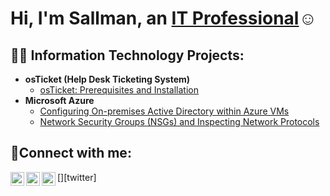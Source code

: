 <h1>Hi, I'm Sallman, an <a href="https://www.linkedin.com/in/sallman-meharam-1a2b7b1aa/">IT Professional</a>☺</h1>

<h2>👨‍💻 Information Technology Projects:</h2>

- <b>osTicket (Help Desk Ticketing System)</b>
  - [osTicket: Prerequisites and Installation](https://github.com/MeharamSal/osticket-prereqs)
- <b>Microsoft Azure</b>
  - [Configuring On-premises Active Directory within Azure VMs](https://github.com/MeharamSal/configure-ad)
  - [Network Security Groups (NSGs) and Inspecting Network Protocols](https://github.com/MeharamSal/azure-network-protocols)

<h2>🤳Connect with me:</h2>

[<img align="left" alt="Josh | Twitter" width="22px" src="https://cdn.jsdelivr.net/npm/simple-icons@v3/icons/twitter.svg" />][twitter]
[<img align="left" alt="Josh | LinkedIn" width="22px" src="https://cdn.jsdelivr.net/npm/simple-icons@v3/icons/linkedin.svg" />][linkedin]
[<img align="left" alt="Josh | Instagram" width="22px" src="https://cdn.jsdelivr.net/npm/simple-icons@v3/icons/instagram.svg" />][instagram]


[instagram]: https://www.instagram.com/Josh
[linkedin]: https://www.linkedin.com/in/sallman-meharam-1a2b7b1aa
